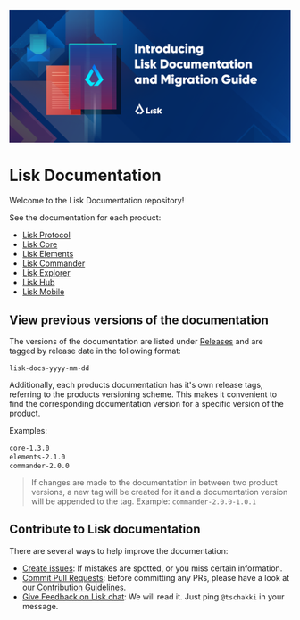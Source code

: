 ![Lisk Documentation](assets/lisk_docu_blog_banner.png)

# Lisk Documentation

Welcome to the Lisk Documentation repository!

See the documentation for each product:

- [Lisk Protocol](lisk-protocol/introduction.md)
- [Lisk Core](lisk-core/introduction.md)
- [Lisk Elements](lisk-elements/introduction.md)
- [Lisk Commander](lisk-commander/introduction.md)
- [Lisk Explorer](lisk-explorer/introduction.md)
- [Lisk Hub](lisk-hub/introduction.md)
- [Lisk Mobile](lisk-mobile/intro.md)

## View previous versions of the documentation

The versions of the documentation are listed under [Releases](https://github.com/LiskHQ/lisk-docs/releases) and are tagged by release date in the following format:

```
lisk-docs-yyyy-mm-dd
```

Additionally, each products documentation has it's own release tags, referring to the products versioning scheme.
This makes it convenient to find the corresponding documentation version for a specific version of the product.

Examples:

```
core-1.3.0
elements-2.1.0
commander-2.0.0
```

> If changes are made to the documentation in between two product versions, a new tag will be created for it and a documentation version will be appended to the tag.
> Example: `commander-2.0.0-1.0.1`

## Contribute to Lisk documentation

There are several ways to help improve the documentation:

- [Create issues](https://github.com/LiskHQ/lisk-docs/issues): If mistakes are spotted, or you miss certain information.
- [Commit Pull Requests](https://github.com/LiskHQ/lisk-docs/pulls): Before committing any PRs, please have a look at our [Contribution Guidelines](CONTRIBUTING.md).
- [Give Feedback on Lisk.chat](https://lisk.chat/channel/network): We will read it. Just ping `@tschakki` in your message.

